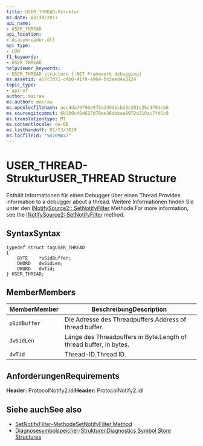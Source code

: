 ```yaml
---
title: USER_THREAD-Struktur
ms.date: 03/30/2017
api_name:
- USER_THREAD
api_location:
- diasymreader.dll
api_type:
- COM
f1_keywords:
- USER_THREAD
helpviewer_keywords:
- USER_THREAD structure [.NET Framework debugging]
ms.assetid: a57c7d71-c4b0-41f9-a964-0c5ee84a3124
topic_type:
- apiref
author: mairaw
ms.author: mairaw
ms.openlocfilehash: acc4da79796e975d349d1cb33c301c25c4791cb6
ms.sourcegitcommit: 6b308cf6d627d78ee36dbbae8972a310ac7fd6c8
ms.translationtype: MT
ms.contentlocale: de-DE
ms.lasthandoff: 01/23/2019
ms.locfileid: "54709077"
---
```

# <a name="userthread-structure"></a><span data-ttu-id="eb4c0-102">USER_THREAD-Struktur</span><span class="sxs-lookup"><span data-stu-id="eb4c0-102">USER_THREAD Structure</span></span>
<span data-ttu-id="eb4c0-103">Enthält Informationen für einen Debugger über einen Thread.</span><span class="sxs-lookup"><span data-stu-id="eb4c0-103">Provides information to a debugger about a thread.</span></span> <span data-ttu-id="eb4c0-104">Weitere Informationen finden Sie unter den [INotifySource2:: SetNotifyFilter](../../../../docs/framework/unmanaged-api/diagnostics/inotifysource2-setnotifyfilter-method.md) Methode.</span><span class="sxs-lookup"><span data-stu-id="eb4c0-104">For more information, see the [INotifySource2::SetNotifyFilter](../../../../docs/framework/unmanaged-api/diagnostics/inotifysource2-setnotifyfilter-method.md) method.</span></span>  
  
## <a name="syntax"></a><span data-ttu-id="eb4c0-105">Syntax</span><span class="sxs-lookup"><span data-stu-id="eb4c0-105">Syntax</span></span>  
  
```  
typedef struct tagUSER_THREAD  
{  
    BYTE    *pSidBuffer;  
    DWORD   dwSidLen;  
    DWORD   dwTid;  
} USER_THREAD;  
```  
  
## <a name="members"></a><span data-ttu-id="eb4c0-106">Member</span><span class="sxs-lookup"><span data-stu-id="eb4c0-106">Members</span></span>  
  
|<span data-ttu-id="eb4c0-107">Member</span><span class="sxs-lookup"><span data-stu-id="eb4c0-107">Member</span></span>|<span data-ttu-id="eb4c0-108">Beschreibung</span><span class="sxs-lookup"><span data-stu-id="eb4c0-108">Description</span></span>|  
|------------|-----------------|  
|`pSidBuffer`|<span data-ttu-id="eb4c0-109">Die Adresse des Threadpuffers.</span><span class="sxs-lookup"><span data-stu-id="eb4c0-109">Address of thread buffer.</span></span>|  
|`dwSidLen`|<span data-ttu-id="eb4c0-110">Länge des Threadpuffers in Byte.</span><span class="sxs-lookup"><span data-stu-id="eb4c0-110">Length of thread buffer, in bytes.</span></span>|  
|`dwTid`|<span data-ttu-id="eb4c0-111">Thread-ID.</span><span class="sxs-lookup"><span data-stu-id="eb4c0-111">Thread ID.</span></span>|  
  
## <a name="requirements"></a><span data-ttu-id="eb4c0-112">Anforderungen</span><span class="sxs-lookup"><span data-stu-id="eb4c0-112">Requirements</span></span>  
 <span data-ttu-id="eb4c0-113">**Header:** ProtocolNotify2.idl</span><span class="sxs-lookup"><span data-stu-id="eb4c0-113">**Header:** ProtocolNotify2.idl</span></span>  
  
## <a name="see-also"></a><span data-ttu-id="eb4c0-114">Siehe auch</span><span class="sxs-lookup"><span data-stu-id="eb4c0-114">See also</span></span>
- [<span data-ttu-id="eb4c0-115">SetNotifyFilter-Methode</span><span class="sxs-lookup"><span data-stu-id="eb4c0-115">SetNotifyFilter Method</span></span>](../../../../docs/framework/unmanaged-api/diagnostics/inotifysource2-setnotifyfilter-method.md)
- [<span data-ttu-id="eb4c0-116">Diagnosesymbolspeicher-Strukturen</span><span class="sxs-lookup"><span data-stu-id="eb4c0-116">Diagnostics Symbol Store Structures</span></span>](../../../../docs/framework/unmanaged-api/diagnostics/diagnostics-symbol-store-structures.md)
